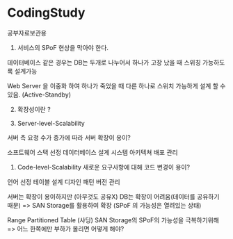 # CodingStudy
공부자료보관용

1. 서비스의 SPoF 현상을 막아야 한다.

데이터베이스 같은 경우는 DB는 두개로 나누어서 하나가 고장 났을 때 스위칭 가능하도록 설계가능

Web Server 을 이중화 하여 하나가 죽었을 때 다른 하나로 스위치 가능하게 설계 할 수 있음. (Active-Standby)

2. 확장성이란 ?


1. Server-level-Scalability

서버 측 요청 수가 증가에 따라 서버 확장이 용이?

소프트웨어 스택 선정
데이터베이스 설계
시스템 아키텍쳐
배포 관리

1. Code-level-Scalability
새로운 요구사항에 대해 코드 변경이 용이?

언어 선정
테이블 설계
디자인 패턴
버전 관리

서버는 확장이 용이하지만 (아무것도 공유X)
DB는 확장이 어려움(데이터를 공유하기 때문)
=> SAN Storage를 활용하여 확장
(SPoF 의 가능성은 열려있는 상태)

Range Partitioned Table (샤딩)
SAN Storage의 SPoF의 가능성을 극복하기위해
=> 어느 한쪽에만 부하가 몰리면 어떻게 해야?
